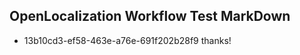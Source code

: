 ## OpenLocalization Workflow Test MarkDown
* 13b10cd3-ef58-463e-a76e-691f202b28f9 thanks!

<!--HONumber=Aug16_HO4-->


